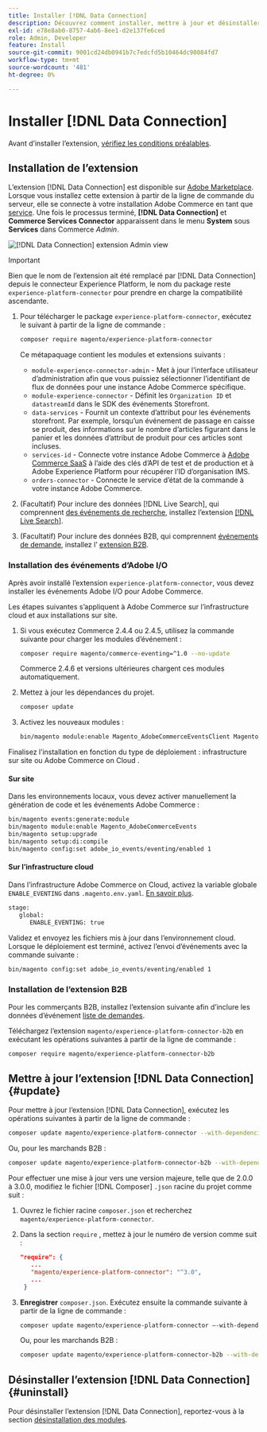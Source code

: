 ```yaml
---
title: Installer [!DNL Data Connection]
description: Découvrez comment installer, mettre à jour et désinstaller l’extension  [!DNL Data Connection] à partir d’Adobe Commerce.
exl-id: e78e8ab0-8757-4ab6-8ee1-d2e137fe6ced
role: Admin, Developer
feature: Install
source-git-commit: 9001cd24db0941b7c7edcfd5b10464dc90084fd7
workflow-type: tm+mt
source-wordcount: '481'
ht-degree: 0%

---
```


# Installer [!DNL Data Connection]

Avant d’installer l’extension, [vérifiez les conditions préalables](overview.md#prereqs).

## Installation de l’extension

L’extension [!DNL Data Connection] est disponible sur [Adobe Marketplace](https://commercemarketplace.adobe.com/magento-experience-platform-connector.html). Lorsque vous installez cette extension à partir de la ligne de commande du serveur, elle se connecte à votre installation Adobe Commerce en tant que [service](../landing/saas.md). Une fois le processus terminé, **[!DNL Data Connection]** et **Commerce Services Connector** apparaissent dans le menu **System** sous **Services** dans Commerce _Admin_.

![[!DNL Data Connection] extension Admin view](assets/epc-adminui.png)

>[!IMPORTANT]
>
>Bien que le nom de l’extension ait été remplacé par [!DNL Data Connection] depuis le connecteur Experience Platform, le nom du package reste `experience-platform-connector` pour prendre en charge la compatibilité ascendante.

1. Pour télécharger le package `experience-platform-connector`, exécutez le suivant à partir de la ligne de commande :

   ```bash
   composer require magento/experience-platform-connector
   ```

   Ce métapaquage contient les modules et extensions suivants :

   * `module-experience-connector-admin` - Met à jour l’interface utilisateur d’administration afin que vous puissiez sélectionner l’identifiant de flux de données pour une instance Adobe Commerce spécifique.
   * `module-experience-connector` - Définit les `Organization ID` et `datastreamId` dans le SDK des événements Storefront.
   * `data-services` - Fournit un contexte d’attribut pour les événements storefront. Par exemple, lorsqu’un événement de passage en caisse se produit, des informations sur le nombre d’articles figurant dans le panier et les données d’attribut de produit pour ces articles sont incluses.
   * `services-id` - Connecte votre instance Adobe Commerce à [Adobe Commerce SaaS](../landing/saas.md) à l’aide des clés d’API de test et de production et à Adobe Experience Platform pour récupérer l’ID d’organisation IMS.
   * `orders-connector` - Connecte le service d’état de la commande à votre instance Adobe Commerce.

1. (Facultatif) Pour inclure des données [!DNL Live Search], qui comprennent [des événements de recherche](events.md#search-events), installez l’extension [[!DNL Live Search]](../live-search/install.md).

1. (Facultatif) Pour inclure des données B2B, qui comprennent [ événements de demande](events.md#b2b-events), installez l’ [extension B2B](#install-the-b2b-extension).

### Installation des événements d’Adobe I/O

Après avoir installé l’extension `experience-platform-connector`, vous devez installer les événements Adobe I/O pour Adobe Commerce.

Les étapes suivantes s’appliquent à Adobe Commerce sur l’infrastructure cloud et aux installations sur site.

1. Si vous exécutez Commerce 2.4.4 ou 2.4.5, utilisez la commande suivante pour charger les modules d’événement :

   ```bash
   composer require magento/commerce-eventing=^1.0 --no-update
   ```

   Commerce 2.4.6 et versions ultérieures chargent ces modules automatiquement.

1. Mettez à jour les dépendances du projet.

   ```bash
   composer update
   ```

1. Activez les nouveaux modules :

   ```bash
   bin/magento module:enable Magento_AdobeCommerceEventsClient Magento_AdobeCommerceEventsGenerator Magento_AdobeIoEventsClient Magento_AdobeCommerceOutOfProcessExtensibility
   ```

Finalisez l’installation en fonction du type de déploiement : infrastructure sur site ou Adobe Commerce on Cloud .

#### Sur site

Dans les environnements locaux, vous devez activer manuellement la génération de code et les événements Adobe Commerce :

```bash
bin/magento events:generate:module
bin/magento module:enable Magento_AdobeCommerceEvents
bin/magento setup:upgrade
bin/magento setup:di:compile
bin/magento config:set adobe_io_events/eventing/enabled 1
```

#### Sur l’infrastructure cloud

Dans l’infrastructure Adobe Commerce on Cloud, activez la variable globale `ENABLE_EVENTING` dans `.magento.env.yaml`. [En savoir plus](https://experienceleague.adobe.com/docs/commerce-cloud-service/user-guide/configure/env/stage/variables-global.html#enable_eventing).

```bash
stage:
   global:
      ENABLE_EVENTING: true
```

Validez et envoyez les fichiers mis à jour dans l’environnement cloud. Lorsque le déploiement est terminé, activez l’envoi d’événements avec la commande suivante :

```bash
bin/magento config:set adobe_io_events/eventing/enabled 1
```

### Installation de l’extension B2B

Pour les commerçants B2B, installez l’extension suivante afin d’inclure les données d’événement [liste de demandes](events.md#b2b-events).

Téléchargez l’extension `magento/experience-platform-connector-b2b` en exécutant les opérations suivantes à partir de la ligne de commande :

```bash
composer require magento/experience-platform-connector-b2b
```

## Mettre à jour l’extension [!DNL Data Connection] {#update}

Pour mettre à jour l’extension [!DNL Data Connection], exécutez les opérations suivantes à partir de la ligne de commande :

```bash
composer update magento/experience-platform-connector --with-dependencies
```

Ou, pour les marchands B2B :

```bash
composer update magento/experience-platform-connector-b2b --with-dependencies
```

Pour effectuer une mise à jour vers une version majeure, telle que de 2.0.0 à 3.0.0, modifiez le fichier [!DNL Composer] `.json` racine du projet comme suit :

1. Ouvrez le fichier racine `composer.json` et recherchez `magento/experience-platform-connector`.

1. Dans la section `require` , mettez à jour le numéro de version comme suit :

   ```json
   "require": {
      ...
      "magento/experience-platform-connector": "^3.0",
      ...
    }
   ```

1. **Enregistrer** `composer.json`. Exécutez ensuite la commande suivante à partir de la ligne de commande :

   ```bash
   composer update magento/experience-platform-connector –-with-dependencies
   ```

   Ou, pour les marchands B2B :

   ```bash
   composer update magento/experience-platform-connector-b2b --with-dependencies
   ```

## Désinstaller l’extension [!DNL Data Connection] {#uninstall}

Pour désinstaller l’extension [!DNL Data Connection], reportez-vous à la section [désinstallation des modules](https://experienceleague.adobe.com/docs/commerce-operations/installation-guide/tutorials/uninstall-modules.html).
